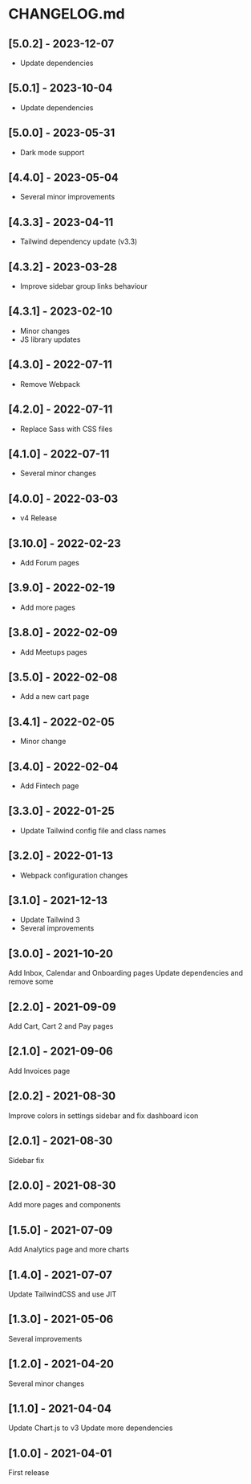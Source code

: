 # CHANGELOG.md

## [5.0.2] - 2023-12-07

- Update dependencies

## [5.0.1] - 2023-10-04

- Update dependencies

## [5.0.0] - 2023-05-31

- Dark mode support

## [4.4.0] - 2023-05-04

- Several minor improvements

## [4.3.3] - 2023-04-11

- Tailwind dependency update (v3.3)

## [4.3.2] - 2023-03-28

- Improve sidebar group links behaviour

## [4.3.1] - 2023-02-10

- Minor changes
- JS library updates

## [4.3.0] - 2022-07-11

- Remove Webpack

## [4.2.0] - 2022-07-11

- Replace Sass with CSS files

## [4.1.0] - 2022-07-11

- Several minor changes

## [4.0.0] - 2022-03-03

- v4 Release

## [3.10.0] - 2022-02-23

- Add Forum pages

## [3.9.0] - 2022-02-19

- Add more pages

## [3.8.0] - 2022-02-09

- Add Meetups pages

## [3.5.0] - 2022-02-08

- Add a new cart page

## [3.4.1] - 2022-02-05

- Minor change

## [3.4.0] - 2022-02-04

- Add Fintech page

## [3.3.0] - 2022-01-25

- Update Tailwind config file and class names

## [3.2.0] - 2022-01-13

- Webpack configuration changes

## [3.1.0] - 2021-12-13

- Update Tailwind 3
- Several improvements

## [3.0.0] - 2021-10-20

Add Inbox, Calendar and Onboarding pages
Update dependencies and remove some

## [2.2.0] - 2021-09-09

Add Cart, Cart 2 and Pay pages

## [2.1.0] - 2021-09-06

Add Invoices page

## [2.0.2] - 2021-08-30

Improve colors in settings sidebar and fix dashboard icon

## [2.0.1] - 2021-08-30

Sidebar fix

## [2.0.0] - 2021-08-30

Add more pages and components

## [1.5.0] - 2021-07-09

Add Analytics page and more charts

## [1.4.0] - 2021-07-07

Update TailwindCSS and use JIT

## [1.3.0] - 2021-05-06

Several improvements

## [1.2.0] - 2021-04-20

Several minor changes

## [1.1.0] - 2021-04-04

Update Chart.js to v3
Update more dependencies

## [1.0.0] - 2021-04-01

First release
